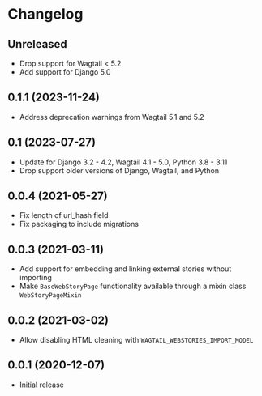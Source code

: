 Changelog
=========

Unreleased
----------

* Drop support for Wagtail < 5.2
* Add support for Django 5.0

0.1.1 (2023-11-24)
------------------

* Address deprecation warnings from Wagtail 5.1 and 5.2


0.1 (2023-07-27)
----------------

* Update for Django 3.2 - 4.2, Wagtail 4.1 - 5.0, Python 3.8 - 3.11
* Drop support older versions of Django, Wagtail, and Python


0.0.4 (2021-05-27)
------------------

* Fix length of url_hash field
* Fix packaging to include migrations


0.0.3 (2021-03-11)
------------------

* Add support for embedding and linking external stories without importing
* Make `BaseWebStoryPage` functionality available through a mixin class `WebStoryPageMixin`


0.0.2 (2021-03-02)
------------------

* Allow disabling HTML cleaning with `WAGTAIL_WEBSTORIES_IMPORT_MODEL`


0.0.1 (2020-12-07)
------------------

* Initial release
